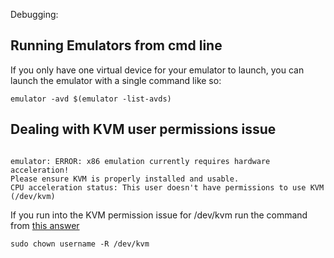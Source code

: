 Debugging:

## Running Emulators from cmd line

If you only have one virtual device for your emulator to launch, you can launch the emulator with a single command like so:

```
emulator -avd $(emulator -list-avds)
```

## Dealing with KVM user permissions issue

```

emulator: ERROR: x86 emulation currently requires hardware acceleration!
Please ensure KVM is properly installed and usable.
CPU acceleration status: This user doesn't have permissions to use KVM (/dev/kvm)

```

If you run into the KVM permission issue for /dev/kvm run the command from [this answer](https://stackoverflow.com/a/50287739/2687479)

```
sudo chown username -R /dev/kvm
```
